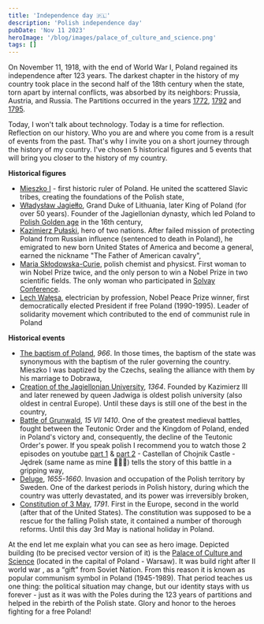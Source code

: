```yaml
---
title: 'Independence day 🇵🇱'
description: 'Polish independence day'
pubDate: 'Nov 11 2023'
heroImage: '/blog/images/palace_of_culture_and_science.png'
tags: []
---
```


On November 11, 1918, with the end of World War I, Poland regained its independence after 123 years. The darkest chapter in the history of my country took place in the second half of the 18th century when the state, torn apart by internal conflicts, was absorbed by its neighbors: Prussia, Austria, and Russia. The Partitions occurred in the years [1772](https://en.wikipedia.org/wiki/First_Partition_of_Poland), [1792](https://en.wikipedia.org/wiki/Second_Partition_of_Poland) and [1795](https://en.wikipedia.org/wiki/Third_Partition_of_Poland).

Today, I won't talk about technology. Today is a time for reflection. Reflection on our history. Who you are and where you come from is a result of events from the past. That's why I invite you on a short journey through the history of my country. I've chosen 5 historical figures and 5 events that will bring you closer to the history of my country.

<strong>Historical figures</strong>

<ul class="text-justify">
    <li>
        <a href="https://en.wikipedia.org/wiki/Mieszko_I" target="_blank" rel="noopener noreferrer">Mieszko I</a> - first historic ruler of Poland. He united the scattered Slavic tribes, creating the foundations of the Polish state,
    </li>
    <li>
        <a href="https://en.wikipedia.org/wiki/Mieszko_I" target="_blank" rel="noopener noreferrer">Władysław Jagiełło</a>, Grand Duke of Lithuania, later King of Poland (for over 50 years). Founder of the Jagiellonian dynasty, which led Poland to <a href="https://en.wikipedia.org/wiki/Polish_Golden_Age" target="_blank" rel="noopener noreferrer">Polish Golden age</a> in the 16th century,
    </li>
    <li>
        <a href="https://en.wikipedia.org/wiki/Casimir_Pulaski" target="_blank" rel="noopener noreferrer">Kazimierz Pułaski</a>, hero of two nations. After failed mission of protecting Poland from Russian influence (sentenced to death in Poland), he emigrated to new born United States of America and become a general, earned the nickname "The Father of American cavalry",
    </li>
    <li>
        <a href="https://en.wikipedia.org/wiki/Marie_Curie" target="_blank" rel="noopener noreferrer">Maria Skłodowska-Curie</a>, polish chemist and physicst. First woman to win Nobel Prize twice, and the only person to win a Nobel Prize in two scientific fields. The only woman who participated in <a href="https://en.wikipedia.org/wiki/Solvay_Conference" target="_blank" rel="noopener noreferrer">Solvay Conference</a>.
     </li>
    <li>
        <a href="https://en.wikipedia.org/wiki/Lech_Wa%C5%82%C4%99sa" target="_blank" rel="noopener noreferrer">Lech Wałęsa</a>, electrician by profession, Nobel Peace Prize winner, first democratically elected President if free Poland (1990-1995). Leader of solidarity movement which contributed to the end of communist rule in Poland
     </li>
</ul>

<strong>Historical events</strong>

<ul class="text-justify">
    <li>
        <a href="https://en.wikipedia.org/wiki/Christianization_of_Poland#Baptism" target="_blank" rel="noopener noreferrer">The baptism of Poland</a>, <i>966</i>. In those times, the baptism of the state was synonymous with the baptism of the ruler governing the country. Mieszko I was baptized by the Czechs, sealing the alliance with them by his marriage to Dobrawa,
    </li>
    <li>
        <a href="https://en.wikipedia.org/wiki/Jagiellonian_University" target="_blank" rel="noopener noreferrer">Creation of the Jagiellonian University</a>, <i>1364</i>. Founded by Kazimierz III and later renewed by queen Jadwiga is oldest polish university (also oldest in central Europe). Until these days is still one of the best in the country,
    </li>
    <li>
        <a href="https://en.wikipedia.org/wiki/Battle_of_Grunwald" target="_blank" rel="noopener noreferrer">Battle of Grunwald</a>, <i>15 VII 1410</i>. One of the greatest medieval battles, fought between the Teutonic Order and the Kingdom of Poland, ended in Poland's victory and, consequently, the decline of the Teutonic Order's power. If you speak polish I recommend you to watch those 2 episodes on youtube  <a href="https://www.youtube.com/watch?v=t9pM_lU05I4&ab_channel=surgepolonia" target="_blank" rel="noopener noreferrer">part 1</a> & <a href="https://www.youtube.com/watch?v=9jQH0CDFEms&ab_channel=surgepolonia" target="_blank" rel="noopener noreferrer">part 2</a> - Castellan of Chojnik Castle - Jędrek (same name as mine 🚀🚀🚀) tells the story of this battle in a gripping way,
    </li>
      <li>
        <a href="https://en.wikipedia.org/wiki/Deluge_(history)" target="_blank" rel="noopener noreferrer">Deluge</a>, <i>1655-1660</i>. Invasion and occupation of the Polish territory by Sweden. One of the darkest periods in Polish history, during which the country was utterly devastated, and its power was irreversibly broken,
    </li>
    <li>
     <a href="https://en.wikipedia.org/wiki/Constitution_of_3_May_1791" target="_blank" rel="noopener noreferrer">Constitution of 3 May</a>, <i>1791</i>. First in the Europe, second in the world (after that of the United States). The constitution was supposed to be a rescue for the falling Polish state, it contained a number of thorough reforms. Until this day 3rd May is national holiday in Poland.
     </li>
</ul>

At the end let me explain what you can see as hero image. Depicted building (to be precised vector version of it) is the [Palace of Culture and Science](https://en.wikipedia.org/wiki/Palace_of_Culture_and_Science) (located in the capital of Poland - Warsaw). It was build right after II world war , as a <q>gift</q> from Soviet Nation. From this reason it is known as popular communism symbol in Poland (1945-1989). That period teaches us one thing: the political situation may change, but our identity stays with us forever - just as it was with the Poles during the 123 years of partitions and helped in the rebirth of the Polish state. Glory and honor to the heroes fighting for a free Poland!
